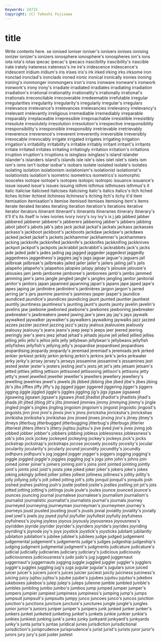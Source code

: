 ```yaml
---
Keywords: 24715 
Copyright: (C) Takeshi Fujisawa
---
```


# title

Write contents here.
se ionised ioniser ioniser's ionisers ionises ionising
ionizer ionizer's ionizers ionosphere ionosphere's ionospheres ion's ions iota iota's
iotas ipecac ipecac's ipecacs irascibility irascibility's irascible irate irately irateness
irateness's ire ire's iridescence iridescence's iridescent iridium iridium's iris irises
iris's irk irked irking irks irksome iron ironclad ironclad's ironclads
ironed ironic ironical ironically ironies ironing ironing's ironmonger ironmongers iron's
irons ironware ironware's ironwork ironwork's irony irony's irradiate irradiated irradiates
irradiating irradiation irradiation's irrational irrationality irrationality's irrationally irrational's irrationals irreconcilable
irrecoverable irredeemable irrefutable irregular irregularities irregularity irregularity's irregularly irregular's irregulars
irrelevance irrelevance's irrelevances irrelevancies irrelevancy irrelevancy's irrelevant irrelevantly irreligious irremediable
irremediably irreparable irreparably irreplaceable irrepressible irreproachable irresistible irresistibly irresolute irresolutely
irresolution irresolution's irrespective irresponsibility irresponsibility's irresponsible irresponsibly irretrievable irretrievably irreverence
irreverence's irreverent irreverently irreversible irreversibly irrevocable irrevocably irrigate irrigated irrigates
irrigating irrigation irrigation's irritability irritability's irritable irritably irritant irritant's irritants
irritate irritated irritates irritating irritatingly irritation irritation's irritations irruption irruption's
irruptions is isinglass isinglass's island islander islander's islanders island's islands
isle isle's isles islet islet's islets ism ism's isms isn't
isobar isobar's isobars isolate isolated isolate's isolates isolating isolation isolationism
isolationism's isolationist isolationist's isolationists isolation's isometric isometrics isometrics's isomorphic isosceles
isotope isotope's isotopes isotopic isotropic issuance issuance's issue issued issue's
issues issuing isthmi isthmus isthmuses isthmus's it italic italicise italicised
italicises italicising italic's italics italics's itch itched itches itchier itchiest
itchiness itchiness's itching itch's itchy it'd item itemisation itemisation's itemise
itemised itemises itemising item's items iterate iterated iterates iterating iteration
iteration's iterations iterative iterator iterators itinerant itinerant's itinerants itineraries itinerary
itinerary's it'll it's its itself iv ivies ivories ivory ivory's
ivy ivy's ix j jab jabbed jabber jabbered jabberer jabberer's
jabberers jabbering jabber's jabbers jabbing jabot jabot's jabots jab's jabs
jack jackal jackal's jackals jackass jackasses jackass's jackboot jackboot's jackboots
jackdaw jackdaw's jackdaws jacked jacket jacket's jackets jackhammer jackhammer's jackhammers
jacking jackknife jackknifed jackknife's jackknifes jackknifing jackknives jackpot jackpot's jackpots
jackrabbit jackrabbit's jackrabbits jack's jacks jade jaded jade's jades jading
jag jagged jaggeder jaggedest jaggedly jaggedness jaggedness's jaggies jag's jags
jaguar jaguar's jaguars jail jailbreak jailbreak's jailbreaks jailed jailer jailer's
jailers jailing jail's jails jalapeño jalapeño's jalapeños jalopies jalopy jalopy's
jalousie jalousie's jalousies jam jamb jamboree jamboree's jamborees jamb's jambs
jammed jamming jam's jams jangle jangled jangle's jangles jangling janitor
janitorial janitor's janitors japan japanned japanning japan's japans jape japed
jape's japes japing jar jardinière jardinière's jardinières jargon jargon's jarred
jarring jar's jars jasmine jasmine's jasmines jasper jasper's jaundice jaundiced
jaundice's jaundices jaundicing jaunt jaunted jauntier jauntiest jauntily jauntiness jauntiness's
jaunting jaunt's jaunts jaunty javelin javelin's javelins jaw jawbone jawboned
jawbone's jawbones jawboning jawbreaker jawbreaker's jawbreakers jawed jawing jaw's jaws
jay jay's jays jaywalk jaywalked jaywalker jaywalker's jaywalkers jaywalking jaywalks
jazz jazzed jazzes jazzier jazziest jazzing jazz's jazzy jealous jealousies
jealously jealousy jealousy's jeans jeans's jeep jeep's jeeps jeer jeered
jeering jeeringly jeer's jeers jeez jehad jehad's jehads jejune jell
jelled jellied jellies jelling jello jello's jellos jells jelly jellybean
jellybean's jellybeans jellyfish jellyfishes jellyfish's jellying jelly's jeopardise jeopardised jeopardises
jeopardising jeopardy jeopardy's jeremiad jeremiad's jeremiads jerk jerked jerkier jerkiest
jerkily jerkin jerking jerkin's jerkins jerk's jerks jerkwater jerky jerky's
jersey jersey's jerseys jessamine jessamine's jessamines jest jested jester jester's
jesters jesting jest's jests jet jet's jets jetsam jetsam's jetted
jetties jetting jettison jettisoned jettisoning jettison's jettisons jetty jetty's jewel
jewelled jeweller jeweller's jewellers jewellery jewellery's jewelling jewelries jewel's jewels
jib jibbed jibbing jibe jibed jibe's jibes jibing jib's jibs
jiffies jiffy jiffy's jig jigged jigger jiggered jiggering jigger's jiggers
jigging jiggle jiggled jiggle's jiggles jiggling jig's jigs jigsaw jigsawed
jigsawing jigsawn jigsaw's jigsaws jihad jihadist jihadist's jihadists jihad's jihads
jilt jilted jilting jilt's jilts jimmied jimmies jimmy jimmying jimmy's
jingle jingled jingle's jingles jingling jingoism jingoism's jingoist jingoistic jingoist's
jingoists jinn jinni jinni's jinnis jinn's jinns jinricksha jinricksha's jinrickshas
jinrikisha jinrikisha's jinrikishas jinx jinxed jinxes jinxing jinx's jitney jitney's
jitneys jitterbug jitterbugged jitterbugging jitterbug's jitterbugs jitterier jitteriest jitters jitters's
jittery jiujitsu jiujitsu's jive jived jive's jives jiving job jobbed
jobber jobber's jobbers jobbing jobless joblessness joblessness's job's jobs jock
jockey jockeyed jockeying jockey's jockeys jock's jocks jockstrap jockstrap's jockstraps
jocose jocosely jocosity jocosity's jocular jocularity jocularity's jocularly jocund jocundity
jocundity's jocundly jodhpurs jodhpurs's jog jogged jogger jogger's joggers jogging
jogging's joggle joggled joggle's joggles joggling jog's jogs john john's
johns join joined joiner joiner's joiners joining join's joins joint
jointed jointing jointly joint's joints joist joist's joists joke joked
joker joker's jokers joke's jokes joking jokingly jollied jollier jollies
jolliest jolliness jolliness's jollity jollity's jolly jollying jolly's jolt jolted
jolting jolt's jolts jonquil jonquil's jonquils josh joshed joshes joshing
josh's jostle jostled jostle's jostles jostling jot jot's jots jotted
jotting jotting's jottings joule joule's joules jounce jounced jounce's jounces
jouncing journal journalese journalese's journalism journalism's journalist journalistic journalist's journalists
journal's journals journey journeyed journeying journeyman journeyman's journeymen journey's journeys
joust jousted jousting joust's jousts jovial joviality joviality's jovially jowl
jowl's jowls joy joyed joyful joyfuller joyfullest joyfully joyfulness joyfulness's
joying joyless joyous joyously joyousness joyousness's joyridden joyride joyrider joyrider's
joyriders joyride's joyrides joyriding joyriding's joyrode joy's joys joystick joystick's
joysticks jubilant jubilantly jubilation jubilation's jubilee jubilee's jubilees judge judged
judgement judgemental judgement's judgements judge's judges judgeship judgeship's judging judgment
judgmental judgment's judgments judicature judicature's judicial judicially judiciaries judiciary judiciary's
judicious judiciously judiciousness judiciousness's judo judo's jug jugged juggernaut juggernaut's
juggernauts jugging juggle juggled juggler juggler's jugglers juggle's juggles juggling
jug's jugs jugular jugular's jugulars juice juiced juicer juicer's juicers
juice's juices juicier juiciest juicily juiciness juiciness's juicing juicy jujitsu
jujitsu's jujube jujube's jujubes jujutsu jujutsu's jukebox jukeboxes jukebox's julep
julep's juleps julienne jumble jumbled jumble's jumbles jumbling jumbo jumbo's
jumbos jump jumped jumper jumper's jumpers jumpier jumpiest jumpiness jumpiness's
jumping jump's jumps jumpsuit jumpsuit's jumpsuits jumpy junco juncoes junco's
juncos junction junction's junctions juncture juncture's junctures jungle jungle's jungles
junior junior's juniors juniper juniper's junipers junk junked junker junker's
junkers junket junketed junketing junket's junkets junkie junkier junkie's junkies
junkiest junking junk's junks junky junkyard junkyard's junkyards junky's junta
junta's juntas juridical juries jurisdiction jurisdictional jurisdiction's jurisprudence jurisprudence's jurist
jurist's jurists juror juror's jurors jury jury's just juster justest
